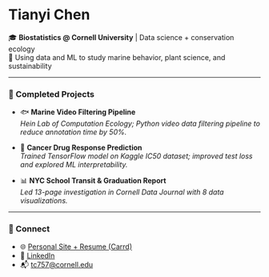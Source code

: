 # Tianyi Chen

🎓 **Biostatistics @ Cornell University** | Data science + conservation ecology  
🧪 Using data and ML to study marine behavior, plant science, and sustainability

---

### 🔬 Completed Projects

- 🐟 **Marine Video Filtering Pipeline**  
  *Hein Lab of Computation Ecology; Python video data filtering pipeline to reduce annotation time by 50%.*

- 🌿 **Cancer Drug Response Prediction**  
  *Trained TensorFlow model on Kaggle IC50 dataset; improved test loss and explored ML interpretability.*

- 📊 **NYC School Transit & Graduation Report**  
  *Led 13-page investigation in Cornell Data Journal with 8 data visualizations.*

---

### 🔗 Connect

- 🌐 [Personal Site + Resume (Carrd)](https://tianyichen.carrd.co)  
- 💼 [LinkedIn](https://www.linkedin.com/in/tchen06/)  
- 📬 tc757@cornell.edu
